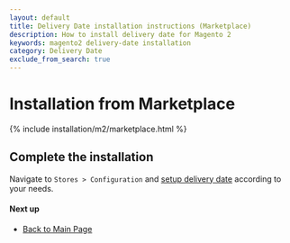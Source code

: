 ```yaml
---
layout: default
title: Delivery Date installation instructions (Marketplace)
description: How to install delivery date for Magento 2
keywords: magento2 delivery-date installation
category: Delivery Date
exclude_from_search: true
---
```


# Installation from Marketplace

{% include installation/m2/marketplace.html %}

## Complete the installation

Navigate to `Stores > Configuration` and
[setup delivery date](/m2/extensions/delivery-date/configuration/) according to your needs.

#### Next up

 -  [Back to Main Page](/m2/extensions/delivery-date/)
